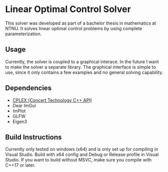 # Linear Optimal Control Solver
This solver was developed as part of a bachelor thesis in mathematics at NTNU. 
It solves linear optimal control problems by using complete parameterization.


## Usage
Currently, the solver is coupled to a graphical interace. In the future I want to make the solver a separate library. 
The graphical interface is simple to use, since it only contains a few examples and no general solving capability.

## Dependencies
- [CPLEX (Concert Technology C++ API)](https://www.ibm.com/products/ilog-cplex-optimization-studio/cplex-optimizer)
- Dear ImGui
- ImPlot
- GLFW
- Eigen3


## Build Instructions
Currently only tested on windows (x64) and is only set up for compiling in Visual Studio.
Build with x64 config and Debug or Release profile in Visual Studio.
If you want to build without MSVC, make sure you compile with C++17 or later.
